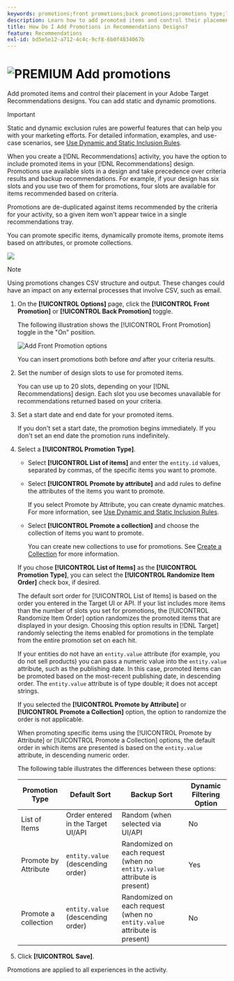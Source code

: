 ```yaml
---
keywords: promotions;front promotions;back promotions;promotions type;list of items;promote by attribute;promote a collection
description: Learn how to add promoted items and control their placement in your Adobe Target Recommendations designs. You can add static and dynamic promotions.
title: How Do I Add Promotions in Recommendations Designs?
feature: Recommendations
exl-id: bd5e5e12-a712-4c4c-9cf8-6b0f4834067b
---
```

# ![PREMIUM](/help/assets/premium.png) Add promotions

Add promoted items and control their placement in your Adobe Target Recommendations designs. You can add static and dynamic promotions.

>[!IMPORTANT]
>
>Static and dynamic exclusion rules are powerful features that can help you with your marketing efforts. For detailed information, examples, and use-case scenarios, see [Use Dynamic and Static Inclusion Rules](/help/c-recommendations/c-algorithms/use-dynamic-and-static-inclusion-rules.md#concept_4CB5C0FA705D4E449BD0B37B3D987F9F).

When you create a [!DNL Recommendations] activity, you have the option to include promoted items in your [!DNL Recommendations] design. Promotions use available slots in a design and take precedence over criteria results and backup recommendations. For example, if your design has six slots and you use two of them for promotions, four slots are available for items recommended based on criteria.

Promotions are de-duplicated against items recommended by the criteria for your activity, so a given item won't appear twice in a single recommendations tray.

You can promote specific items, dynamically promote items, promote items based on attributes, or promote collections.

![](assets/add_promotion_toggles.png)

>[!NOTE]
>
>Using promotions changes CSV structure and output. These changes could have an impact on any external processes that involve CSV, such as email.

1. On the **[!UICONTROL Options]** page, click the **[!UICONTROL Front Promotion]** or **[!UICONTROL Back Promotion]** toggle.

   The following illustration shows the [!UICONTROL Front Promotion] toggle in the "On" position.

   ![Add Front Promotion options](/help/c-recommendations/t-create-recs-activity/assets/add_promotion_front.png)

   You can insert promotions both before *and* after your criteria results. 
1. Set the number of design slots to use for promoted items.

   You can use up to 20 slots, depending on your [!DNL Recommendations] design. Each slot you use becomes unavailable for recommendations returned based on your criteria.

1. Set a start date and end date for your promoted items.

   If you don't set a start date, the promotion begins immediately. If you don't set an end date the promotion runs indefinitely.

1. Select a **[!UICONTROL Promotion Type]**.

   * Select **[!UICONTROL List of items]** and enter the `entity.id` values, separated by commas, of the specific items you want to promote.

   * Select **[!UICONTROL Promote by attribute]** and add rules to define the attributes of the items you want to promote.

     If you select Promote by Attribute, you can create dynamic matches. For more information, see [Use Dynamic and Static Inclusion Rules](/help/c-recommendations/c-algorithms/use-dynamic-and-static-inclusion-rules.md#concept_4CB5C0FA705D4E449BD0B37B3D987F9F).

   * Select **[!UICONTROL Promote a collection]** and choose the collection of items you want to promote. 

     You can create new collections to use for promotions. See [Create a Collection](/help/c-recommendations/c-products/collections.md#task_1256DFF6842141FCAADD9E1428EF7F08) for more information.

   If you chose **[!UICONTROL List of Items]** as the **[!UICONTROL Promotion Type]**, you can select the **[!UICONTROL Randomize Item Order]** check box, if desired.

   The default sort order for [!UICONTROL List of Items] is based on the order you entered in the Target UI or API. If your list includes more items than the number of slots you set for promotions, the [!UICONTROL Randomize Item Order] option randomizes the promoted items that are displayed in your design. Choosing this option results in [!DNL Target] randomly selecting the items enabled for promotions in the template from the entire promotion set on each hit.

   If your entities do not have an `entity.value` attribute (for example, you do not sell products) you can pass a numeric value into the `entity.value` attribute, such as the publishing date. In this case, promoted items can be promoted based on the most-recent publishing date, in descending order. The `entity.value` attribute is of type double; it does not accept strings.

   If you selected the **[!UICONTROL Promote by Attribute]** or **[!UICONTROL Promote a Collection]** option, the option to randomize the order is not applicable.

   When promoting specific items using the [!UICONTROL Promote by Attribute] or [!UICONTROL Promote a Collection] options, the default order in which items are presented is based on the `entity.value` attribute, in descending numeric order.

   The following table illustrates the differences between these options:

   |Promotion Type|Default Sort|Backup Sort|Dynamic Filtering Option|
   | --- | --- | --- | --- |
   |List of Items|Order entered in the Target UI/API|Random (when selected via UI/API|No|
   |Promote by Attribute|`entity.value` (descending order)|Randomized on each request (when no `entity.value` attribute is present)|Yes|
   |Promote a collection|`entity.value` (descending order)|Randomized on each request (when no `entity.value` attribute is present)|No|

1. Click **[!UICONTROL Save]**.

Promotions are applied to all experiences in the activity.
